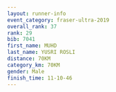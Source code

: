 ```yaml
---
layout: runner-info 
event_category: fraser-ultra-2019 
overall_rank: 37
rank: 29
bib: 7041
first_name: MUHD
last_name: YUSRI ROSLI
distance: 70KM
category_km: 70KM
gender: Male
finish_time: 11-10-46
---
```

